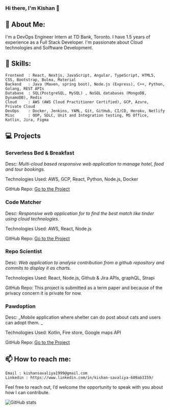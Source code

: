 ### Hi there,  I'm Kishan 👋

<!--
**Dev-kishan1999/Dev-kishan1999** is a ✨ _special_ ✨ repository because its `README.md` (this file) appears on your GitHub profile.

Here are some ideas to get you started:

- 🔭 I’m currently working on ...
- 🌱 I’m currently learning ...
- 👯 I’m looking to collaborate on ...
- 🤔 I’m looking for help with ...
- 💬 Ask me about ...
- 📫 How to reach me: ...
- 😄 Pronouns: ...
- ⚡ Fun fact: ...
-->



## 👋 About Me:

I'm a DevOps Engineer Intern at TD Bank, Toronto. I have 1.5 years of experience as a Full Stack Developer. I'm passionate about Cloud technologies and Solftware Development.

## 💪 Skills:

    Frontend  : React, Nextjs, JavaScript, Angular, TypeScript, HTML5, CSS, Bootstrap, Bulma, Material
    Backend   : Java (Maven, spring boot), Node.js (Express), C++, Python, Golang, REST APIs
    Database  : SQL(PostgreSQL, MySQL) , NoSQL databases (MongoDB, DynamoDB), Redis
    Cloud     : AWS (AWS Cloud Practitioner Certified), GCP, Azure, Private Cloud
    DevOps    : Docker, Jenkins, YAML, Git, GitHub, CI/CD, Heroku, Netlify
    Misc      : OOP, SDLC, Unit and Integration testing, MS Office, Kotlin, Jira, Figma


## 💻 Projects

### Serverless Bed & Breakfast

Desc: _Multi-cloud based responsive web application to manage hotel, food and tour bookings._

Technologies Used: AWS, GCP, React, Python, Node.js, Docker

GitHub Repo: [Go to the Project](https://github.com/Dev-kishan1999/serverless)



### Code Matcher

Desc: _Responsive web application for to find the best match like tinder using cloud technologies._

Technologies Used: AWS, React, Node.js

GitHub Repo: [Go to the Project](https://github.com/Dev-kishan1999/codematcher)



### Repo Scientist

Desc: _Web application to analyse contribution from a github repository and commits to display it as charts._

Technologies Used: React, Node.js, Github & Jira APIs, graphQL, Strapi

GitHub Repo: This project is submitted as a term paper and because of the privacy concern it is private for now.



### Pawdoption

Desc: _Mobile application where shelter can do post about cats and users can adopt them. _

Technologies Used: Kotlin, Fire store, Google maps API

GitHub Repo: [Go to the Project](https://github.com/Dev-kishan1999/pawdoption)


## 📫 How to reach me:

    Email : kishansavaliya1999@gmail.com
    Linkedin : https://www.linkedin.com/in/kishan-savaliya-609ab3159/

Feel free to reach out, I’d welcome the
opportunity to speak with you about how I can contribute.

![GitHub stats](https://github-readme-stats.vercel.app/api?username=Dev-kishan1999&show_icons=true&count_private=true&hide=issues,contribs&theme=default)
